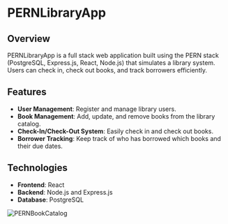 # PERNLibraryApp

## Overview
PERNLibraryApp is a full stack web application built using the PERN stack (PostgreSQL, Express.js, React, Node.js) that simulates a library system. Users can check in, check out books, and track borrowers efficiently.

## Features
- **User Management**: Register and manage library users.
- **Book Management**: Add, update, and remove books from the library catalog.
- **Check-In/Check-Out System**: Easily check in and check out books.
- **Borrower Tracking**: Keep track of who has borrowed which books and their due dates.

## Technologies
- **Frontend**: React
- **Backend**: Node.js and Express.js
- **Database**: PostgreSQL

![PERNBookCatalog](https://github.com/user-attachments/assets/4559930d-044d-47ed-b186-20759e7181a4)
